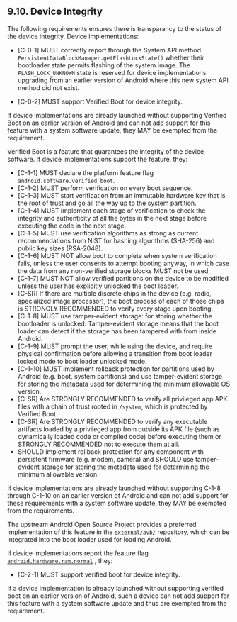## 9.10\. Device Integrity

The following requirements ensures there is transparancy to the status of the
device integrity. Device implementations:

*    [C-0-1] MUST correctly report through the System API method
`PersistentDataBlockManager.getFlashLockState()` whether their bootloader
state permits flashing of the system image. The `FLASH_LOCK_UNKNOWN` state is
reserved for device implementations upgrading from an earlier version of Android
where this new system API method did not exist.

*    [C-0-2] MUST support Verified Boot for device integrity.

If device implementations are already launched without supporting Verified Boot
on an earlier version of Android and can not add support for this
feature with a system software update, they MAY be exempted from the
requirement.

Verified Boot is a feature that guarantees the integrity of the device
software. If device implementations support the feature, they:

*    [C-1-1] MUST declare the platform feature flag
`android.software.verified_boot`.
*    [C-1-2] MUST perform verification on every boot sequence.
*    [C-1-3] MUST start verification from an immutable hardware key that is the
root of trust and go all the way up to the system partition.
*    [C-1-4] MUST implement each stage of verification to check the integrity
and authenticity of all the bytes in the next stage before executing the code in
the next stage.
*    [C-1-5] MUST use verification algorithms as strong as current
recommendations from NIST for hashing algorithms (SHA-256) and public key
sizes (RSA-2048).
*    [C-1-6] MUST NOT allow boot to complete when system verification fails,
unless the user consents to attempt booting anyway, in which case the data from
any non-verified storage blocks MUST not be used.
*    [C-1-7] MUST NOT allow verified partitions on the device to be modified
unless the user has explicitly unlocked the boot loader.
*    [C-SR] If there are multiple discrete chips in the device (e.g. radio,
specialized image processor), the boot process of each of those chips is
STRONGLY RECOMMENDED to verify every stage upon booting.
*    [C-1-8] MUST use tamper-evident storage: for storing whether the
bootloader is unlocked. Tamper-evident storage means that the boot loader can
detect if the storage has been tampered with from inside Android.
*    [C-1-9] MUST prompt the user, while using the device, and
require physical confirmation before allowing a transition from boot loader
locked mode to boot loader unlocked mode.
*    [C-1-10] MUST implement rollback protection for partitions used by Android
(e.g. boot, system partitions) and use tamper-evident storage for storing the
metadata used for determining the minimum allowable OS version.
*    [C-SR] Are STRONGLY RECOMMENDED to verify all privileged app APK files with
a chain of trust rooted in `/system`, which is protected by Verified Boot.
*    [C-SR] Are STRONGLY RECOMMENDED to verify any executable artifacts loaded by
a privileged app from outside its APK file (such as dynamically loaded code or
compiled code) before executing them or STRONGLY RECOMMENDED not to execute them
at all.
*    SHOULD implement rollback protection for any component with persistent
firmware (e.g. modem, camera) and SHOULD use tamper-evident storage for
storing the metadata used for determining the minimum allowable version.

If device implementations are already launched without supporting C-1-8 through
C-1-10 on an earlier version of Android and can not add support for
these requirements with a system software update, they MAY be exempted from the
requirements.

The upstream Android Open Source Project provides a preferred implementation of
this feature in the [`external/avb/`](
http://android.googlesource.com/platform/external/avb/)
repository, which can be integrated into the boot loader used for loading
Android.

If device implementations report the feature flag
[`android.hardware.ram.normal`](
https://developer.android.com/reference/android/content/pm/PackageManager.html#FEATURE_RAM_NORMAL)
, they:

*    [C-2-1] MUST support verified boot for device integrity.

If a device implementation is already launched without supporting verified boot
on an earlier version of Android, such a device can not add support for this
feature with a system software update and thus are exempted from the
requirement.

